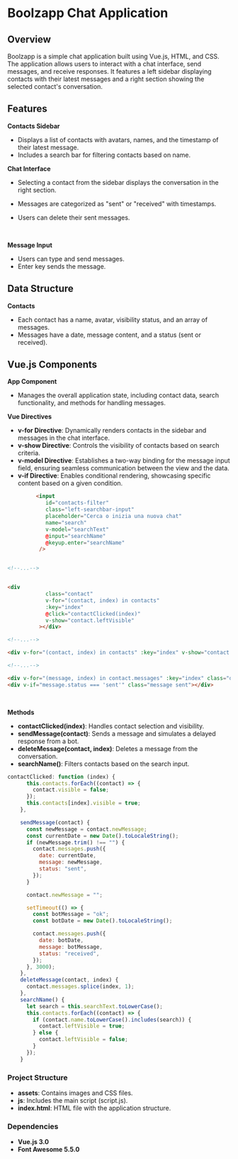 # Boolzapp Chat Application

## Overview
Boolzapp is a simple chat application built using Vue.js, HTML, and CSS. The application allows users to interact with a chat interface, send messages, and receive responses. It features a left sidebar displaying contacts with their latest messages and a right section showing the selected contact's conversation.

## Features
**Contacts Sidebar**
- Displays a list of contacts with avatars, names, and the timestamp of their latest message.
- Includes a search bar for filtering contacts based on name.

**Chat Interface**
- Selecting a contact from the sidebar displays the conversation in the right section.
- Messages are categorized as "sent" or "received" with timestamps.
- Users can delete their sent messages.
  

  <br>
**Message Input**
- Users can type and send messages.
- Enter key sends the message.

## Data Structure
**Contacts**
- Each contact has a name, avatar, visibility status, and an array of messages.
- Messages have a date, message content, and a status (sent or received).
  
## Vue.js Components
**App Component**
- Manages the overall application state, including contact data, search functionality, and methods for handling messages.

**Vue Directives**
- **v-for Directive**: Dynamically renders contacts in the sidebar and messages in the chat interface.
- **v-show Directive**: Controls the visibility of contacts based on search criteria.
- **v-model Directive**: Establishes a two-way binding for the message input field, ensuring seamless communication between the view and the data.
- **v-if Directive**: Enables conditional rendering, showcasing specific content based on a given condition.



```html
         <input
            id="contacts-filter"
            class="left-searchbar-input"
            placeholder="Cerca o inizia una nuova chat"
            name="search"
            v-model="searchText"
            @input="searchName"
            @keyup.enter="searchName"
          />


<!--...-->


<div
            class="contact"
            v-for="(contact, index) in contacts"
            :key="index"
            @click="contactClicked(index)"
            v-show="contact.leftVisible"
          ></div>

<!--...-->

<div v-for="(contact, index) in contacts" :key="index" v-show="contact.visible"></div>

<!--...-->

<div v-for="(message, index) in contact.messages" :key="index" class="d-flex"></div>
<div v-if="message.status === 'sent'" class="message sent"></div>
```
 <br>



**Methods**
- **contactClicked(index)**: Handles contact selection and visibility.
- **sendMessage(contact)**: Sends a message and simulates a delayed response from a bot.
- **deleteMessage(contact, index)**: Deletes a message from the conversation.
- **searchName()**: Filters contacts based on the search input.

```javascript
contactClicked: function (index) {
      this.contacts.forEach((contact) => {
        contact.visible = false;
      });
      this.contacts[index].visible = true;
    },

    sendMessage(contact) {
      const newMessage = contact.newMessage;
      const currentDate = new Date().toLocaleString();
      if (newMessage.trim() !== "") {
        contact.messages.push({
          date: currentDate,
          message: newMessage,
          status: "sent",
        });
      }

      contact.newMessage = "";

      setTimeout(() => {
        const botMessage = "ok";
        const botDate = new Date().toLocaleString();

        contact.messages.push({
          date: botDate,
          message: botMessage,
          status: "received",
        });
      }, 3000);
    },
    deleteMessage(contact, index) {
      contact.messages.splice(index, 1);
    },
    searchName() {
      let search = this.searchText.toLowerCase();
      this.contacts.forEach((contact) => {
        if (contact.name.toLowerCase().includes(search)) {
          contact.leftVisible = true;
        } else {
          contact.leftVisible = false;
        }
      });
    }
```

### Project Structure
- **assets**: Contains images and CSS files.
- **js**: Includes the main script (script.js).
- **index.html**: HTML file with the application structure.


### Dependencies
- **Vue.js 3.0**
- **Font Awesome 5.5.0**
